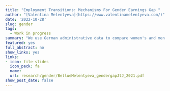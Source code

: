 ```yaml
---
title: "Employment Transitions: Mechanisms For Gender Earnings Gap "
author: "[Valentina Melentyeva](https://www.valentinamelentyeva.com/)"
date: '2022-10-28'
slug: gender
tags:
  - Work in progress
summary: "We use German administrative data to compare women's and men's career choices and labor income profiles over their working lives. We find a significant and robust gender gap in job-to-job transitions. When working full-time, women are less likely than men to transition from one employer to another. The first finding is that while commuting preferences and sector selection do not explain this gap, the birth event largely explains it. Second, we want to quantify the consequences of the gender gap in job-to-job transitions for the gender earnings gap. If full-time job-to-job transitions increase wage growth, this phenomenon most likely contributes to the well-documented child penalty."
featured: yes
full_abstract: no
show_links: yes
links:
- icon: file-slides
  icon_pack: fa
  name: 
  url: research/gender/BellueMelentyeva_gendergapJtJ_2021.pdf
show_post_date: false
---
```

